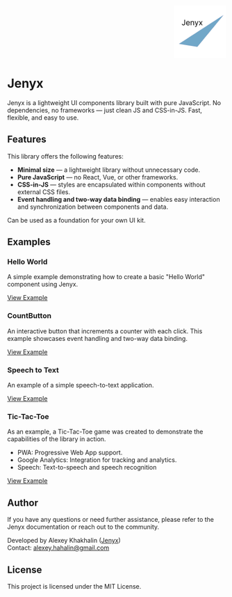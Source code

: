 <p align="right">
<img src="docs/logo.svg" alt="Jenyx Logo" width="120">
</p>

# Jenyx

Jenyx is a lightweight UI components library built with pure JavaScript. No dependencies, no frameworks — just clean JS and CSS-in-JS. Fast, flexible, and easy to use.

## Features

This library offers the following features:

- **Minimal size** — a lightweight library without unnecessary code.
- **Pure JavaScript** — no React, Vue, or other frameworks.
- **CSS-in-JS** — styles are encapsulated within components without external CSS files.
- **Event handling and two-way data binding** — enables easy interaction and synchronization between components and data.

Can be used as a foundation for your own UI kit.

## **Examples**

### Hello World

A simple example demonstrating how to create a basic "Hello World" component using Jenyx.

[View Example](/docs/Hello)

### CountButton

An interactive button that increments a counter with each click. This example showcases event handling and two-way data binding.

[View Example](/docs/CountButton)

### Speech to Text

An example of a simple speech-to-text application.

[View Example](https://github.com/jenyxjs/speech-to-text)

### Tic-Tac-Toe

As an example, a Tic-Tac-Toe game was created to demonstrate the capabilities of the library in action.

- PWA: Progressive Web App support.
- Google Analytics: Integration for tracking and analytics.
- Speech: Text-to-speech and speech recognition

[View Example](https://github.com/jenyxjs/tic-tac-toe)

## Author

If you have any questions or need further assistance, please refer to the Jenyx documentation or reach out to the community.

Developed by Alexey Khakhalin ([Jenyx](https://github.com/jenyxjs))  
Contact: alexey.hahalin@gmail.com

## License

This project is licensed under the MIT License.